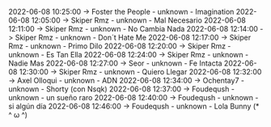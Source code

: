 2022-06-08 10:25:00 -> Foster the People - unknown - Imagination
2022-06-08 12:05:00 -> Skiper Rmz - unknown - Mal Necesario
2022-06-08 12:11:00 -> Skiper Rmz - unknown - No Cambia Nada
2022-06-08 12:14:00 -> Skiper Rmz - unknown - Don´t Hate Me
2022-06-08 12:17:00 -> Skiper Rmz - unknown - Primo Dilo
2022-06-08 12:20:00 -> Skiper Rmz - unknown - Es Tan Ella
2022-06-08 12:24:00 -> Skiper Rmz - unknown - Nadie Mas
2022-06-08 12:27:00 -> Seor - unknown - Fe Intacta
2022-06-08 12:30:00 -> Skiper Rmz - unknown - Quiero Llegar
2022-06-08 12:32:00 -> Axel Olloqui - unknown - ADN
2022-06-08 12:34:00 -> Ochentay7 - unknown - Shorty (con Nsqk)
2022-06-08 12:37:00 -> Foudeqush - unknown - un sueño raro
2022-06-08 12:40:00 -> Foudeqush - unknown - si algún día
2022-06-08 12:46:00 -> Foudeqush - unknown - Lola Bunny (* ^ ω ^)

